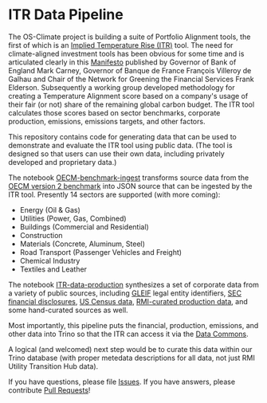 # ITR Data Pipeline

The OS-Climate project is building a suite of Portfolio Alignment tools, the first of which is an [Implied Temperature Rise (ITR)](https://github.com/os-climate/ITR) tool. The need for climate-aligned
investment tools has been obvious for some time and is articulated clearly in this [Manifesto](https://www.bankofengland.co.uk/news/2019/april/open-letter-on-climate-related-financial-risks) published
by Governor of Bank of England Mark Carney, Governor of Banque de France François Villeroy de Galhau and Chair of the Network for Greening the Financial Services Frank Elderson. Subsequently a working
group developed methodology for creating a Temperature Alignment score based on a company's usage of their fair (or not) share of the remaining global carbon budget. The ITR tool calculates those
scores based on sector benchmarks, corporate production, emissions, emissions targets, and other factors.

This repository contains code for generating data that can be used to demonstrate and evaluate the ITR tool using public data. (The tool is designed so that users can use their own data, including
privately developed and proprietary data.)

The notebook [OECM-benchmark-ingest](notebooks/OECM-benchmark-ingest.ipynb) transforms source data from the [OECM version 2 benchmark](https://www.oneearth.org/updated-one-earth-climate-model/) into
JSON source that can be ingested by the ITR tool. Presently 14 sectors are supported (with more coming):

- Energy (Oil & Gas)
- Utilities (Power, Gas, Combined)
- Buildings (Commercial and Residential)
- Construction
- Materials (Concrete, Aluminum, Steel)
- Road Transport (Passenger Vehicles and Freight)
- Chemical Industry
- Textiles and Leather

The notebook [ITR-data-production](ITR-data-production.ipynb) synthesizes a set of corporate data from a variety of public sources, including [GLEIF](https://www.gleif.org/en) legal entity
identifiers, [SEC financial disclosures](https://www.sec.gov/edgar/searchedgar/companysearch), [US Census data](https://www.census.gov/data.html), [RMI-curated production
data](https://utilitytransitionhub.rmi.org/data-download/), and some hand-curated sources as well.

Most importantly, this pipeline puts the financial, production, emissions, and other data into Trino so that the ITR can access it via the [Data Commons](https://github.com/os-climate/os_c_data_commons).

A logical (and welcomed) next step would be to curate this data within our Trino database (with proper metedata descriptions for all data, not just RMI Utility Transition Hub data).

If you have questions, please file [Issues](https://github.com/os-climate/itr-data-pipeline/issues). If you have answers, please contribute [Pull
Requests](https://github.com/os-climate/itr-data-pipeline/pulls)!
